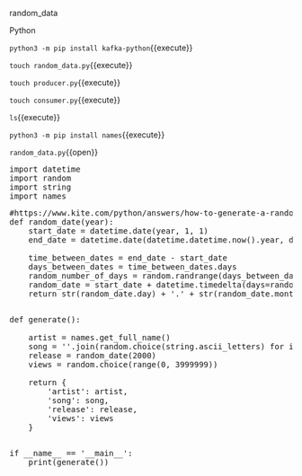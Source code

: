 random_data

Python

`python3 -m pip install kafka-python`{{execute}}

`touch random_data.py`{{execute}}

`touch producer.py`{{execute}}

`touch consumer.py`{{execute}}

`ls`{{execute}}

`python3 -m pip install names`{{execute}}

`random_data.py`{{open}}


<pre class="file" data-filename="random_data.py" data-target="replace">
import datetime
import random
import string
import names
</pre>

<pre class="file" data-filename="random_data.py" data-target="append">
#https://www.kite.com/python/answers/how-to-generate-a-random-date-between-two-dates-in-python
def random_date(year):
    start_date = datetime.date(year, 1, 1)
    end_date = datetime.date(datetime.datetime.now().year, datetime.datetime.now().month, datetime.datetime.now().day)

    time_between_dates = end_date - start_date
    days_between_dates = time_between_dates.days
    random_number_of_days = random.randrange(days_between_dates)
    random_date = start_date + datetime.timedelta(days=random_number_of_days)
    return str(random_date.day) + '.' + str(random_date.month) + '.' + str(random_date.year)
  
</pre>

<pre class="file" data-filename="random_data.py" data-target="append">
def generate():
    
    artist = names.get_full_name()
    song = ''.join(random.choice(string.ascii_letters) for i in range(10))
    release = random_date(2000)
    views = random.choice(range(0, 3999999))

    return {
        'artist': artist,
        'song': song,
        'release': release,
        'views': views
    }
    
</pre>

<pre class="file" data-filename="random_data.py" data-target="append">
if __name__ == '__main__':
    print(generate())
</pre>

